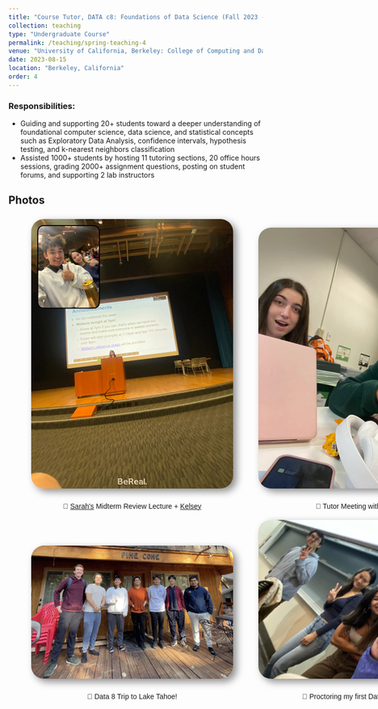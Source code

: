 ```yaml
---
title: "Course Tutor, DATA c8: Foundations of Data Science (Fall 2023 - Spring 2024)"
collection: teaching
type: "Undergraduate Course"
permalink: /teaching/spring-teaching-4
venue: "University of California, Berkeley: College of Computing and Data Science"
date: 2023-08-15
location: "Berkeley, California"
order: 4
---
```


### Responsibilities:
* Guiding and supporting 20+ students toward a deeper understanding of foundational computer science, data science, and statistical concepts such as Exploratory Data Analysis, confidence intervals, hypothesis testing, and k-nearest neighbors classification
* Assisted 1000+ students by hosting 11 tutoring sections, 20 office hours sessions, grading 2000+ assignment questions, posting on student forums, and supporting 2 lab instructors


## Photos

<div style = "margin-top: 25px; display: grid; grid-template-columns: 400px 400px; grid-column-gap: 50px; row-gap: 5px; margin-left: 45px; align-items: end;">
    <div>
        <img style = "width: 400px; border-radius: 25px; margin-bottom: 10px; box-shadow: 7px 6px 15px rgb(0,0,0,0.45);" src = "../images/Teaching/midterm.JPG">
        <div  style = "display: flex; justify-content: center; width = 100%; font-family: Arial; ">
            <p>📝 <a href = "https://www.linkedin.com/in/sarsong/" target = "_blank">Sarah's</a> Midterm Review Lecture + <a href = "https://www.linkedin.com/in/kelsey-ley/" target = "_blank">Kelsey</a></p>
        </div>
    </div>
     <div>
        <img style = "width: 400px; border-radius: 25px; margin-bottom: 10px; box-shadow: 7px 6px 15px rgb(0,0,0,0.45);" src = "../images/Teaching/meeting.jpeg">
        <div  style = "display: flex; justify-content: center; width = 100%; font-family: Arial;">
            <p>🤝 Tutor Meeting with <a href = "https://www.linkedin.com/in/dagny-streit/" target = "_blank">Dagny</a></p>
        </div>
    </div>
    <div>
        <img style = "width: 400px; border-radius: 25px; margin-bottom: 10px; box-shadow: 7px 6px 15px rgb(0,0,0,0.45);" src = "../images/Teaching/tahoe.jpg">
        <div  style = "display: flex; justify-content: center; width = 100%; font-family: Arial;">
            <p>🚣 Data 8 Trip to Lake Tahoe!</p>
        </div>
    </div>
    <div>
        <img style = "width: 400px; border-radius: 25px; margin-bottom: 10px; box-shadow: 7px 6px 15px rgb(0,0,0,0.45);" src = "../images/Teaching/proctor.jpg">
        <div  style = "display: flex; justify-content: center; width = 100%; font-family: Arial;">
            <p>🙈 Proctoring my first Data 8 Midterm</p>
        </div>
    </div>
</div>

